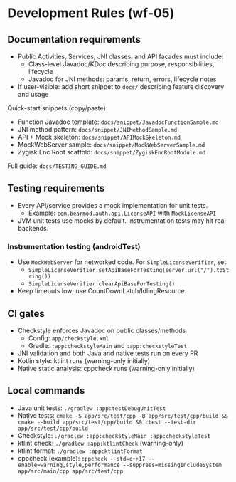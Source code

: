 # Development Rules (wf-05)

## Documentation requirements
- Public Activities, Services, JNI classes, and API facades must include:
  - Class-level Javadoc/KDoc describing purpose, responsibilities, lifecycle
  - Javadoc for JNI methods: params, return, errors, lifecycle notes
- If user-visible: add short snippet to `docs/` describing feature discovery and usage

Quick-start snippets (copy/paste):
- Function Javadoc template: `docs/snippet/JavadocFunctionSample.md`
- JNI method pattern: `docs/snippet/JNIMethodSample.md`
- API + Mock skeleton: `docs/snippet/APIMockSkeleton.md`
 - MockWebServer sample: `docs/snippet/MockWebServerSample.md`
 - Zygisk Enc Root scaffold: `docs/snippet/ZygiskEncRootModule.md`

Full guide: `docs/TESTING_GUIDE.md`

## Testing requirements
- Every API/service provides a mock implementation for unit tests.
  - Example: `com.bearmod.auth.api.LicenseAPI` with `MockLicenseAPI`
- JVM unit tests use mocks by default. Instrumentation tests may hit real backends.

### Instrumentation testing (androidTest)
- Use `MockWebServer` for networked code. For `SimpleLicenseVerifier`, set:
  - `SimpleLicenseVerifier.setApiBaseForTesting(server.url("/").toString())`
  - `SimpleLicenseVerifier.clearApiBaseForTesting()`
- Keep timeouts low; use CountDownLatch/IdlingResource.

## CI gates
- Checkstyle enforces Javadoc on public classes/methods
  - Config: `app/checkstyle.xml`
  - Gradle: `:app:checkstyleMain` and `:app:checkstyleTest`
- JNI validation and both Java and native tests run on every PR
 - Kotlin style: ktlint runs (warning-only initially)
 - Native static analysis: cppcheck runs (warning-only initially)

## Local commands
- Java unit tests: `./gradlew :app:testDebugUnitTest`
- Native tests: `cmake -S app/src/test/cpp -B app/src/test/cpp/build && cmake --build app/src/test/cpp/build && ctest --test-dir app/src/test/cpp/build`
- Checkstyle: `./gradlew :app:checkstyleMain :app:checkstyleTest`
 - ktlint check: `./gradlew :app:ktlintCheck` (warning-only)
 - ktlint format: `./gradlew :app:ktlintFormat`
 - cppcheck (example): `cppcheck --std=c++17 --enable=warning,style,performance --suppress=missingIncludeSystem app/src/main/cpp app/src/test/cpp`
